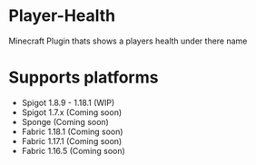 # Player-Health
Minecraft Plugin thats shows a players health under there name

# Supports platforms
- Spigot 1.8.9 - 1.18.1 (WIP)
- Spigot 1.7.x (Coming soon)
- Sponge (Coming soon)
- Fabric 1.18.1 (Coming soon)
- Fabric 1.17.1 (Coming soon)
- Fabric 1.16.5 (Coming soon)
